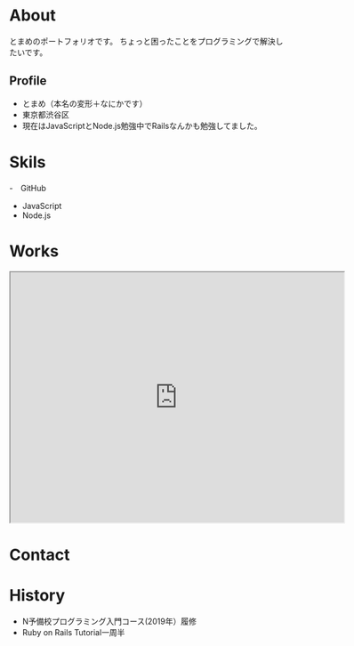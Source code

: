 # About
とまめのポートフォリオです。
ちょっと困ったことをプログラミングで解決したいです。

## Profile
- とまめ（本名の変形＋なにかです）
- 東京都渋谷区
- 現在はJavaScriptとNode.js勉強中でRailsなんかも勉強してました。

# Skils
-　GitHub
- JavaScript
- Node.js

# Works
<iframe src="https://www.openprocessing.org/sketch/880163/embed/" width="600" height="450"></iframe>

# Contact

# History
- N予備校プログラミング入門コース(2019年）履修
- Ruby on Rails Tutorial一周半

